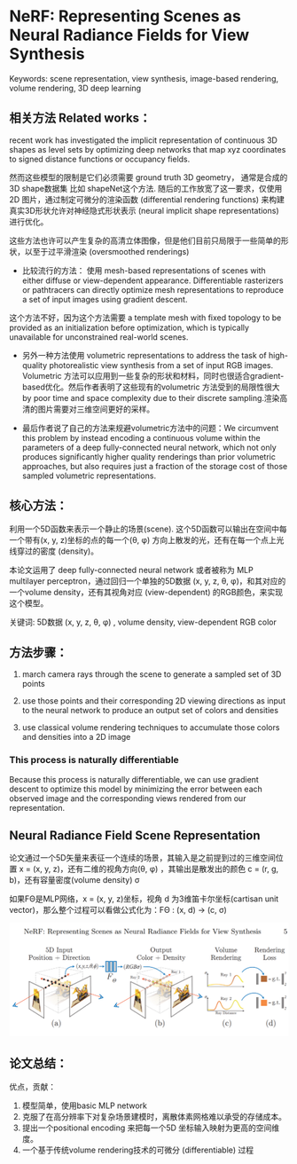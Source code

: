 

# NeRF: Representing Scenes as Neural Radiance Fields for View Synthesis


Keywords: scene representation, view synthesis, image-based rendering, volume rendering, 3D deep learning

## 相关方法 Related works：

recent work has investigated the implicit representation of continuous 3D shapes as level sets by optimizing deep networks that map xyz coordinates to signed distance functions or occupancy fields.

然而这些模型的限制是它们必须需要 ground truth 3D geometry， 通常是合成的3D shape数据集 比如 shapeNet这个方法. 随后的工作放宽了这一要求，仅使用2D 图片，通过制定可微分的渲染函数 (differential rendering functions) 来构建真实3D形状允许对神经隐式形状表示 (neural implicit shape representations) 进行优化。

这些方法也许可以产生复杂的高清立体图像，但是他们目前只局限于一些简单的形状，以至于过平滑渲染 (oversmoothed renderings)

* 比较流行的方法： 使用 mesh-based representations of scenes with either diffuse or view-dependent appearance.
Differentiable rasterizers or pathtracers can directly optimize mesh representations to reproduce a set of input images using gradient descent.

这个方法不好，因为这个方法需要 a template mesh with fixed topology to be provided as an initialization before optimization, which is typically unavailable for unconstrained real-world scenes.


* 另外一种方法使用 volumetric representations to address the task of high-quality photorealistic view synthesis from a set of input RGB images. Volumetric 方法可以应用到一些复杂的形状和材料，同时也很适合gradient-based优化。然后作者表明了这些现有的volumetric 方法受到的局限性很大 by poor time and space complexity due to their discrete sampling.渲染高清的图片需要对三维空间更好的采样。

* 最后作者说了自己的方法来规避volumetric方法中的问题：We circumvent this problem by instead encoding a continuous volume within the parameters of a deep fully-connected neural network, which not only produces significantly higher quality renderings than prior volumetric approaches, but also requires just a fraction of the storage cost of those sampled volumetric representations. 


## 核心方法：

利用一个5D函数来表示一个静止的场景(scene). 这个5D函数可以输出在空间中每一个带有(x, y, z)坐标的点的每一个(θ, φ) 方向上散发的光，还有在每一个点上光线穿过的密度 (density)。

本论文运用了 deep fully-connected neural network 或者被称为 MLP multilayer perceptron，通过回归一个单独的5D数据 (x, y, z, θ, φ)，和其对应的一个volume density，还有其视角对应 (view-dependent) 的RGB颜色，来实现这个模型。


关键词: 5D数据 (x, y, z, θ, φ) , volume density, view-dependent RGB color


## 方法步骤：

1.  march camera rays through the scene to generate a sampled set of 3D points

2. use those points and their corresponding 2D viewing directions as input to the neural network to produce an output set of colors and densities

3. use classical volume rendering techniques to accumulate those colors and densities into a 2D image

### This process is naturally differentiable

Because this process is naturally differentiable, we can use gradient descent to optimize this model by minimizing the error between each observed image and the corresponding views rendered from our representation.



## Neural Radiance Field Scene Representation

论文通过一个5D矢量来表征一个连续的场景，其输入是之前提到过的三维空间位置 x = (x, y, z)，还有二维的视角方向(θ, φ) ，其输出是散发出的颜色 c = (r, g, b)，还有容量密度(volume density) σ

如果FΘ是MLP网络，x = (x, y, z)坐标，视角 d 为3维笛卡尔坐标(cartisan unit vector)，那么整个过程可以看做公式化为：FΘ : (x, d) → (c, σ)

<img src="https://github.com/xiaoxingchen505/SOA_Deep_Learning/blob/main/images/nerf1.png">


## 论文总结：

优点，贡献：
1. 模型简单，使用basic MLP network
2. 克服了在高分辨率下对复杂场景建模时，离散体素网格难以承受的存储成本。
3. 提出一个positional encoding 来把每一个5D 坐标输入映射为更高的空间维度。
4. 一个基于传统volume rendering技术的可微分 (differentiable) 过程